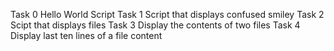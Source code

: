 Task 0 Hello World Script
Task 1 Script that displays confused smiley
Task 2 Scipt that displays files
Task 3 Display the contents of two files
Task 4 Display last ten lines of a file content
